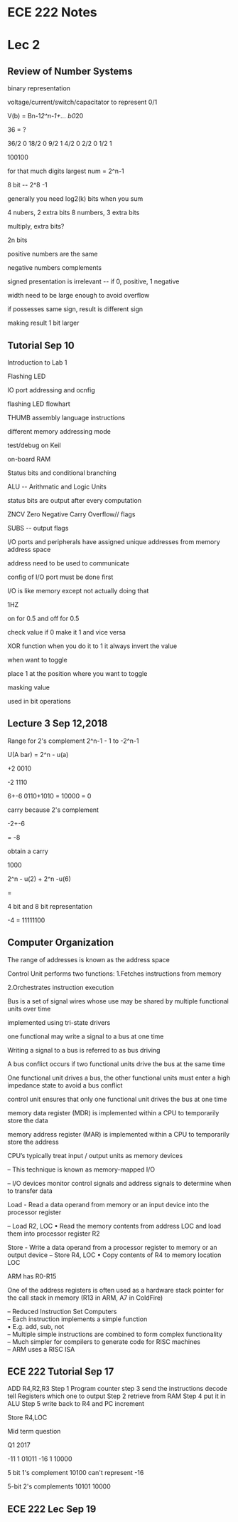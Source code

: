 # ECE 222 Notes

# Lec 2

## Review of Number Systems

binary representation

voltage/current/switch/capacitator to represent 0/1

V(b) = Bn-1*2^n-1+... b0*20

36 = ?

36/2 0
18/2 0
9/2 1
4/2 0
2/2 0
1/2 1

100100

for that much digits largest num = 2^n-1

8 bit -- 2^8 -1

generally you need log2(k) bits when you sum

4 nubers, 2 extra bits
8 numbers, 3 extra bits

multiply, extra bits?

2n bits

positive numbers are the same

negative numbers complements

signed presentation is irrelevant -- if 0, positive, 1 negative

width need to be large enough to avoid overflow

if possesses same sign, result is different sign

making result 1 bit larger


## Tutorial Sep 10


Introduction to Lab 1

Flashing LED

IO port addressing and ocnfig

flashing LED flowhart

THUMB assembly language instructions

different memory addressing mode

test/debug on Keil

on-board RAM

Status bits and conditional branching

ALU -- Arithmatic and Logic Units

status bits are output after every computation

ZNCV Zero Negative Carry Overflow// flags

SUBS -- output flags

I/O ports and peripherals have assigned unique addresses from memory address space

address need to be used to communicate

config of I/O port must be done first


I/O is like memory except not actually doing that

1HZ

on for 0.5 and off for 0.5

check value if 0 make it 1 and vice versa

XOR function  when you do it to 1 it always invert the value

when want to toggle

place 1 at the position where you want to toggle

masking value

used in bit operations


## Lecture 3 Sep 12,2018

Range for 2's complement 2^n-1 - 1 to -2^n-1

U(A bar) = 2^n - u(a)

+2 0010

-2 1110

6+-6 0110+1010 = 10000 = 0

carry because 2's complement

-2+-6

= -8

obtain a carry

1000

2^n - u(2) + 2^n -u(6)

=


4 bit and 8 bit representation

-4 = 11111100


## Computer Organization

The range of addresses is known as the address space

Control Unit performs two functions: 1.Fetches instructions from memory

2.Orchestrates instruction execution

Bus is a set of signal wires whose use may be shared by multiple functional units over time

implemented using tri-state drivers

one functional may write a signal to a bus at one time

Writing a signal to a bus is referred to as bus driving

A bus conflict occurs if two functional units drive the bus at the same time

One functional unit drives a bus, the other functional units must
enter a high impedance state to avoid a bus conflict

control unit ensures that only one functional unit drives the bus at
one time


memory data register (MDR) is implemented within a
CPU to temporarily store the data

memory address register (MAR) is implemented within a
CPU to temporarily store the address

CPU’s typically treat input / output units as memory devices

– This technique is known as memory-mapped I/O

– I/O devices monitor control signals and address signals to determine
when to transfer data

Load - Read a data operand from memory or an input device
into the processor register

– Load R2, LOC
• Read the memory contents from address LOC and load them into processor
register R2

Store - Write a data operand from a processor register to
memory or an output device
– Store R4, LOC
• Copy contents of R4 to memory location LOC

ARM has R0-R15

One of the address registers is often used as a hardware stack pointer for
the call stack in memory (R13 in ARM, A7 in ColdFire)

– Reduced Instruction Set Computers  
– Each instruction implements a simple function  
• E.g. add, sub, not  
– Multiple simple instructions are combined to form complex functionality  
– Much simpler for compilers to generate code for RISC machines  
– ARM uses a RISC ISA  


## ECE 222 Tutorial Sep 17

ADD R4,R2,R3
Step 1 Program counter
step 3 send the instructions decode tell Registers which one to output
Step 2 retrieve from RAM
Step 4 put it in ALU
Step 5 write back to R4 and PC increment

Store R4,LOC

Mid term question

Q1 2017

-11 1 01011
-16 1 10000

5 bit 1's complement
10100
can't represent -16

5-bit 2's complements
10101
10000

## ECE 222 Lec Sep 19
